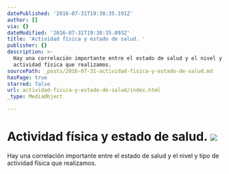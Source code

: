 ```yaml
---
datePublished: '2016-07-31T19:38:35.191Z'
author: []
via: {}
dateModified: '2016-07-31T19:38:35.093Z'
title: 'Actividad física y estado de salud. '
publisher: {}
description: >-
  Hay una correlación importante entre el estado de salud y el nivel y tipo de
  actividad física que realizamos. 
sourcePath: _posts/2016-07-31-actividad-fisica-y-estado-de-salud.md
hasPage: true
starred: false
url: actividad-fisica-y-estado-de-salud/index.html
_type: MediaObject

---
```

# Actividad física y estado de salud. ![](https://the-grid-user-content.s3-us-west-2.amazonaws.com/889b4340-7374-4293-b79d-1e1f9f2f52d3.jpg)

Hay una correlación importante entre el estado de salud y el nivel y tipo de actividad física que realizamos.